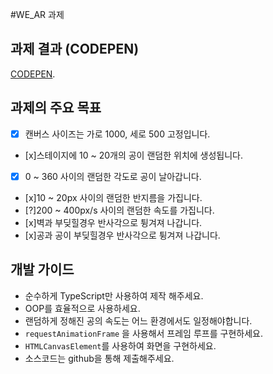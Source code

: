 #WE_AR 과제

## 과제 결과 (CODEPEN) 
[CODEPEN](https://codepen.io/donggichae/pen/qBozXxz).

## 과제의 주요 목표

- [x] 캔버스 사이즈는 가로 1000, 세로 500 고정입니다.
- [x]스테이지에 10 ~ 20개의 공이 랜덤한 위치에 생성됩니다.
- [x] 0 ~ 360 사이의 랜덤한 각도로 공이 날아갑니다.
- [x]10 ~ 20px 사이의 랜덤한 반지름을 가집니다.
- [?]200 ~ 400px/s 사이의 랜덤한 속도를 가집니다.
- [x]벽과 부딪힐경우 반사각으로 튕겨져 나갑니다.
- [x]공과 공이 부딪힐경우 반사각으로 튕겨져 나갑니다.

## 개발 가이드

- 순수하게 TypeScript만 사용하여 제작 해주세요.
- OOP를 효율적으로 사용하세요.
- 랜덤하게 정해진 공의 속도는 어느 환경에서도 일정해야합니다.
- `requestAnimationFrame` 을 사용해서 프레임 루프를 구현하세요.
- `HTMLCanvasElement`를 사용하여 화면을 구현하세요.
- 소스코드는 github을 통해 제출해주세요.
